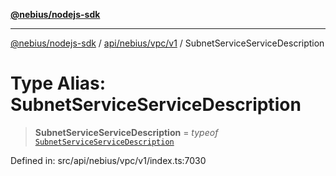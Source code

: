 [**@nebius/nodejs-sdk**](../../../../../README.md)

---

[@nebius/nodejs-sdk](../../../../../README.md) / [api/nebius/vpc/v1](../README.md) / SubnetServiceServiceDescription

# Type Alias: SubnetServiceServiceDescription

> **SubnetServiceServiceDescription** = _typeof_ [`SubnetServiceServiceDescription`](../variables/SubnetServiceServiceDescription.md)

Defined in: src/api/nebius/vpc/v1/index.ts:7030
